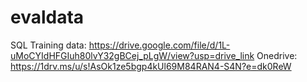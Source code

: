# evaldata

SQL Training data: https://drive.google.com/file/d/1L-uMoCYIdHFGIuh80lvY32gBCej_pLgW/view?usp=drive_link
Onedrive: https://1drv.ms/u/s!AsOk1ze5bgp4kUl69M84RAN4-S4N?e=dk0ReW
